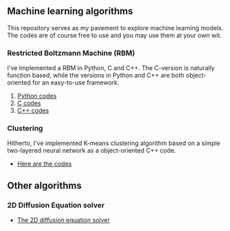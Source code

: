 ## Machine learning algorithms

This repository serves as my pavement to explore machine learning models. The codes are of course free to use and you may use them at your own wit.

### Restricted Boltzmann Machine (RBM)
I've implemented a RBM in Python, C and C++. The C-version is naturally function based, while the versions in Python and C++ are both object-oriented for an easy-to-use framework.

1. [Python codes](https://github.com/reneaas/MachineLearning/tree/master/RestrictedBoltzmannMachine/Python_codes)
2. [C codes](https://github.com/reneaas/MachineLearning/tree/master/RestrictedBoltzmannMachine/C_codes)
3. [C++ codes](https://github.com/reneaas/MachineLearning/tree/master/RestrictedBoltzmannMachine/Cpp_codes)

### Clustering
Hitherto, I've implemented K-means clustering algorithm based on a simple two-layered neural network as a object-oriented C++ code.

- [Here are the codes](https://github.com/reneaas/MachineLearning/tree/master/Clustering/Cpp_codes)

## Other algorithms

### 2D Diffusion Equation solver

- [The 2D diffusion equation solver ](https://github.com/reneaas/MachineLearning/blob/master/diffusion_eq/diffusion_solver.cpp)
